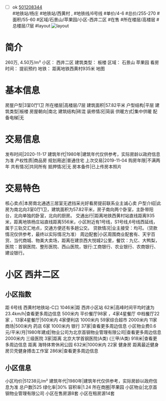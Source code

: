 - [ ] ok [501208344](https://bj.5i5j.com/ershoufang/501208344.html)  
 #地铁站/杨庄 #地铁站/西黄村 ,  #地铁线/6号线
#单价/4-6 #总价/255-270 #面积/55-60   #区域/石景山/苹果园/小区-西井二区 #在售 #所在楼层/高楼层 #总楼层/7层 #layout 
![layout](http://image2a.5i5j.com/bdir/layout/fba630704527472ab3463eaba0690a4e.jpg_P5.jpg) 
# 简介 
 260万,  4.50万/m² 
小区： 西井二区
建筑类型： 板楼
区域： 石景山 苹果园
看房时间： 提前预约
地铁： 距离地铁西黄村935米 地图
# 基本信息 
 房屋户型|3室0厅1卫
所在楼层|高楼层/7层
建筑面积|57.82平米
户型结构|平层
建筑类型|板楼
房屋朝向|南北
建筑结构|砖混
装修情况|简装
供暖方式|集中供暖
配备电梯|无
# 交易信息 
 发布时间|2020-11-17
建筑年代|1980年|建筑年代仅供参考，实际房龄以政府信息为准
产权性质|商品房
规划用途|普通住宅
上次交易|2019-11-04
购房年限|不满两年
共有情况|共同所有
抵押情况|无
房本备件|已上传房本照片
# 交易特色 
 核心卖点|本房南北通透三居室无遮挡采光好看房提前联系业主诚心卖
户型介绍|此房为南北向3室0厅1卫，建筑面积为57.82平米，房子南向两个卧室，主卧带阳台，北向单独的卧室，北向的厨房。
交通出行|距离地铁西黄村站直线距离935米，距离地铁杨庄站直线距离556米，小区附近有1号线，S1号线,6号线西延线，属于三轨交汇地点，交通方便还有多趟公交。
贷款情况|业主接受：均可。（贷款情况仅供参考，最终以实际情况为准）
周边配套|小区周围商业配套有、天宇百货、当代商城、物美大卖场，距离在建京西大悦城2公里，餐饮：九亿、大鸭梨，医院：首钢医院、整形医院、西山医院，银行:工商银行、农业银行、农商银行、建设银行。
# 小区 西井二区
## 小区指数 
 距 6号线 西黄村地铁站-C口 1046米|距 西井小区站 62米|高峰时间平均时速为23.4km/h|查看更多周边信息
500米内 平价餐厅98家 ，4家4星餐厅
中档餐厅22家 ，13家4星餐厅|500米内 4家便利店
1000米内 59家综合超市
2000米内 11家商场|500米内 药店 6家
1000米内 银行 37家|查看更多周边信息
小区物业费0.6元/平米/月|1980年建成|物业公司为北京首钢物业管理有限公司|查看更多周边信息
2000米内 三级医院 3家|距离 北京大学首钢医院(A类) (三甲/A类) 918米|查看更多周边信息
距离 海特体育休闲公园 632米|1000米内 22家 健身房
距离最近健身房贝壳健身搏击工作室 286米|查看更多周边信息
## 小区信息 
 小区均价|51238元/m²
建筑年代|1980年|建筑年代仅供参考，实际房龄以政府信息为准
总户数|525
绿化率|30%
容积率|1.24
所在商圈|苹果园
小区物业|北京首钢物业管理有限公司
小区在售房源8套
小区在租房源14套
